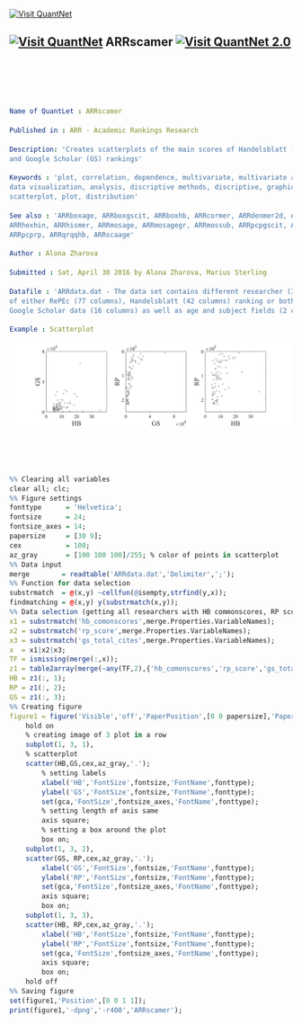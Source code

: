 
[<img src="https://github.com/QuantLet/Styleguide-and-Validation-procedure/blob/master/pictures/banner.png" alt="Visit QuantNet">](http://quantlet.de/index.php?p=info)

## [<img src="https://github.com/QuantLet/Styleguide-and-Validation-procedure/blob/master/pictures/qloqo.png" alt="Visit QuantNet">](http://quantlet.de/) **ARRscamer** [<img src="https://github.com/QuantLet/Styleguide-and-Validation-procedure/blob/master/pictures/QN2.png" width="60" alt="Visit QuantNet 2.0">](http://quantlet.de/d3/ia)


```yaml





Name of QuantLet : ARRscamer

Published in : ARR - Academic Rankings Research

Description: 'Creates scatterplots of the main scores of Handelsblatt (HB), RePEc (RP) 
and Google Scholar (GS) rankings'

Keywords : 'plot, correlation, dependence, multivariate, multivariate analysis, visualization, 
data visualization, analysis, discriptive methods, discriptive, graphical representation, 
scatterplot, plot, distribution'

See also : 'ARRboxage, ARRboxgscit, ARRboxhb, ARRcormer, ARRdenmer2d, ARRdenmer3d, ARRhexage, ARRhexcit, 
ARRhexhin, ARRhismer, ARRmosage, ARRmosagegr, ARRmossub, ARRpcpgscit, ARRpcphb, ARRpcpmer, 
ARRpcprp, ARRqrqqhb, ARRscaage'

Author : Alona Zharova

Submitted : Sat, April 30 2016 by Alona Zharova, Marius Sterling

Datafile : 'ARRdata.dat - The data set contains different researcher (3011 rows) 
of either RePEc (77 columns), Handelsblatt (42 columns) ranking or both and their 
Google Scholar data (16 columns) as well as age and subject fields (2 columns)'

Example : Scatterplot

```

![Picture1](ARRscamer.png)

```r




%% Clearing all variables
clear all; clc;
%% Figure settings
fonttype      = 'Helvetica';
fontsize      = 24;
fontsize_axes = 14;
papersize     = [30 9];
cex           = 100;
az_gray       = [100 100 100]/255; % color of points in scatterplot
%% Data input
merge        = readtable('ARRdata.dat','Delimiter',';');
%% Function for data selection
substrmatch  = @(x,y) ~cellfun(@isempty,strfind(y,x));
findmatching = @(x,y) y(substrmatch(x,y));
%% Data selection (getting all researchers with HB commonscores, RP score and GS citations
x1 = substrmatch('hb_comonscores',merge.Properties.VariableNames);
x2 = substrmatch('rp_score',merge.Properties.VariableNames);
x3 = substrmatch('gs_total_cites',merge.Properties.VariableNames);
x  = x1|x2|x3;
TF = ismissing(merge(:,x));
z1 = table2array(merge(~any(TF,2),{'hb_comonscores','rp_score','gs_total_cites'}));
HB = z1(:, 1);
RP = z1(:, 2);
GS = z1(:, 3);
%% Creating figure
figure1 = figure('Visible','off','PaperPosition',[0 0 papersize],'PaperSize',papersize);
    hold on
    % creating image of 3 plot in a row
    subplot(1, 3, 1),
    % scatterplot
    scatter(HB,GS,cex,az_gray,'.');
        % setting labels
        xlabel('HB','FontSize',fontsize,'FontName',fonttype);
        ylabel('GS','FontSize',fontsize,'FontName',fonttype);
        set(gca,'FontSize',fontsize_axes,'FontName',fonttype);
        % setting length of axis same
        axis square;
        % setting a box around the plot
        box on;
    subplot(1, 3, 2),
    scatter(GS, RP,cex,az_gray,'.');
        xlabel('GS','FontSize',fontsize,'FontName',fonttype);
        ylabel('RP','FontSize',fontsize,'FontName',fonttype);
        set(gca,'FontSize',fontsize_axes,'FontName',fonttype);
        axis square;
        box on;
    subplot(1, 3, 3),
    scatter(HB, RP,cex,az_gray,'.');
        xlabel('HB','FontSize',fontsize,'FontName',fonttype);
        ylabel('RP','FontSize',fontsize,'FontName',fonttype);
        set(gca,'FontSize',fontsize_axes,'FontName',fonttype);
        axis square;
        box on;
    hold off    
%% Saving figure
set(figure1,'Position',[0 0 1 1]);
print(figure1,'-dpng','-r400','ARRscamer');

```
